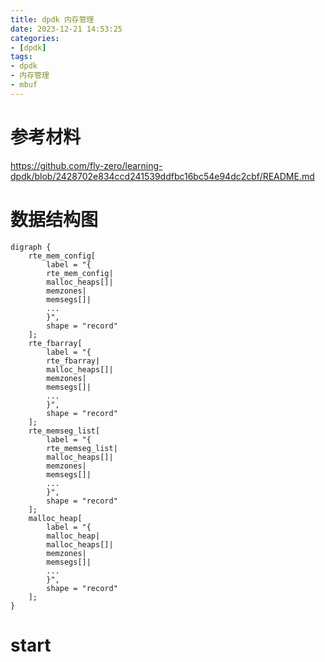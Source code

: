 ```yaml
---
title: dpdk 内存管理
date: 2023-12-21 14:53:25
categories:
- [dpdk]
tags:
- dpdk
- 内存管理
- mbuf
---
```


# 参考材料
https://github.com/fly-zero/learning-dpdk/blob/2428702e834ccd241539ddfbc16bc54e94dc2cbf/README.md

# 数据结构图
```graphviz
digraph {
	rte_mem_config[
		label = "{
		rte_mem_config|
        malloc_heaps[]|
		memzones|
		memsegs[]|
		...
		}",
		shape = "record"
	];
	rte_fbarray[
		label = "{
		rte_fbarray|
        malloc_heaps[]|
		memzones|
		memsegs[]|
		...
		}",
		shape = "record"
	];
	rte_memseg_list[
		label = "{
		rte_memseg_list|
        malloc_heaps[]|
		memzones|
		memsegs[]|
		...
		}",
		shape = "record"
	];
	malloc_heap[
		label = "{
		malloc_heap|
        malloc_heaps[]|
		memzones|
		memsegs[]|
		...
		}",
		shape = "record"
	];
}
```
# start



